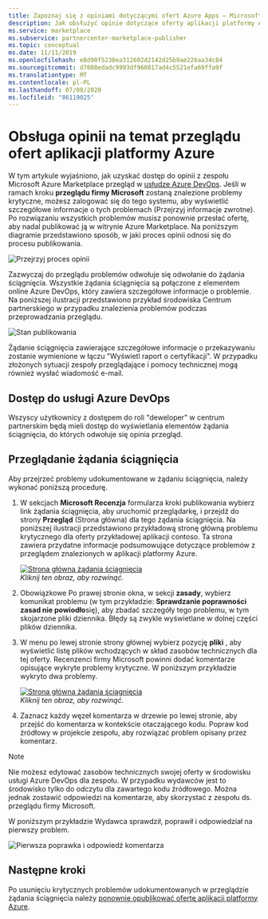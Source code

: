 ```yaml
---
title: Zapoznaj się z opiniami dotyczącymi ofert Azure Apps — Microsoft Commercial Marketplace
description: Jak obsłużyć opinie dotyczące oferty aplikacji platformy Azure w zespole Microsoft Azure Marketplaceego przeglądu. Możesz uzyskać dostęp do opinii w usłudze Azure DevOps przy użyciu poświadczeń Centrum partnerskiego.
ms.service: marketplace
ms.subservice: partnercenter-marketplace-publisher
ms.topic: conceptual
ms.date: 11/11/2019
ms.openlocfilehash: e8d90f5238ea312602d2142d25b9ae226aa34c84
ms.sourcegitcommit: d7008edadc9993df960817ad4c5521efa69ffa9f
ms.translationtype: MT
ms.contentlocale: pl-PL
ms.lasthandoff: 07/08/2020
ms.locfileid: "86119025"
---
```

# <a name="handling-review-feedback-for-azure-application-offers"></a>Obsługa opinii na temat przeglądu ofert aplikacji platformy Azure

W tym artykule wyjaśniono, jak uzyskać dostęp do opinii z zespołu Microsoft Azure Marketplace przegląd w [usłudze Azure DevOps](https://azure.microsoft.com/services/devops/). Jeśli w ramach kroku **przeglądu firmy Microsoft** zostaną znalezione problemy krytyczne, możesz zalogować się do tego systemu, aby wyświetlić szczegółowe informacje o tych problemach (Przejrzyj informacje zwrotne). Po rozwiązaniu wszystkich problemów musisz ponownie przesłać ofertę, aby nadal publikować ją w witrynie Azure Marketplace. Na poniższym diagramie przedstawiono sposób, w jaki proces opinii odnosi się do procesu publikowania.

![Przejrzyj proces opinii](./media/review-feedback-process.png)

Zazwyczaj do przeglądu problemów odwołuje się odwołanie do żądania ściągnięcia. Wszystkie żądania ściągnięcia są połączone z elementem online Azure DevOps, który zawiera szczegółowe informacje o problemie. Na poniższej ilustracji przedstawiono przykład środowiska Centrum partnerskiego w przypadku znalezienia problemów podczas przeprowadzania przeglądu. 

![Stan publikowania](./media/publishing-status.png)

Żądanie ściągnięcia zawierające szczegółowe informacje o przekazywaniu zostanie wymienione w łączu "Wyświetl raport o certyfikacji". W przypadku złożonych sytuacji zespoły przeglądające i pomocy technicznej mogą również wysłać wiadomość e-mail.

## <a name="azure-devops-access"></a>Dostęp do usługi Azure DevOps

Wszyscy użytkownicy z dostępem do roli "deweloper" w centrum partnerskim będą mieli dostęp do wyświetlania elementów żądania ściągnięcia, do których odwołuje się opinia przegląd.

## <a name="reviewing-the-pull-request"></a>Przeglądanie żądania ściągnięcia

Aby przejrzeć problemy udokumentowane w żądaniu ściągnięcia, należy wykonać poniższą procedurę.

1. W sekcjach **Microsoft Recenzja** formularza kroki publikowania wybierz link żądania ściągnięcia, aby uruchomić przeglądarkę, i przejdź do strony **Przegląd** (Strona główna) dla tego żądania ściągnięcia. Na poniższej ilustracji przedstawiono przykładową stronę główną problemu krytycznego dla oferty przykładowej aplikacji contoso. Ta strona zawiera przydatne informacje podsumowujące dotyczące problemów z przeglądem znalezionych w aplikacji platformy Azure.

    [![Strona główna żądania ściągnięcia](./media/pr-home-page-thumb.png)](./media/pr-home-page.png)
    <br/> *Kliknij ten obraz, aby rozwinąć.*

1. Obowiązkowe Po prawej stronie okna, w sekcji **zasady**, wybierz komunikat problemu (w tym przykładzie: **Sprawdzanie poprawności zasad nie powiodło**się), aby zbadać szczegóły tego problemu, w tym skojarzone pliki dziennika. Błędy są zwykle wyświetlane w dolnej części plików dziennika.

1. W menu po lewej stronie strony głównej wybierz pozycję **pliki** , aby wyświetlić listę plików wchodzących w skład zasobów technicznych dla tej oferty. Recenzenci firmy Microsoft powinni dodać komentarze opisujące wykryte problemy krytyczne. W poniższym przykładzie wykryto dwa problemy.

    [![Strona główna żądania ściągnięcia](./media/pr-files-page-thumb.png)](./media/pr-files-page.png)
    <br/> *Kliknij ten obraz, aby rozwinąć.*

1. Zaznacz każdy węzeł komentarza w drzewie po lewej stronie, aby przejść do komentarza w kontekście otaczającego kodu. Popraw kod źródłowy w projekcie zespołu, aby rozwiązać problem opisany przez komentarz.

>[!Note]
>Nie możesz edytować zasobów technicznych swojej oferty w środowisku usługi Azure DevOps dla zespołu. W przypadku wydawców jest to środowisko tylko do odczytu dla zawartego kodu źródłowego. Można jednak zostawić odpowiedzi na komentarze, aby skorzystać z zespołu ds. przeglądu firmy Microsoft.

   W poniższym przykładzie Wydawca sprawdził, poprawił i odpowiedział na pierwszy problem.

   ![Pierwsza poprawka i odpowiedź komentarza](./media/first-comment-reply.png)

## <a name="next-steps"></a>Następne kroki

Po usunięciu krytycznych problemów udokumentowanych w przeglądzie żądania ściągnięcia należy [ponownie opublikować ofertę aplikacji platformy Azure](./create-new-azure-apps-offer.md#publish).
